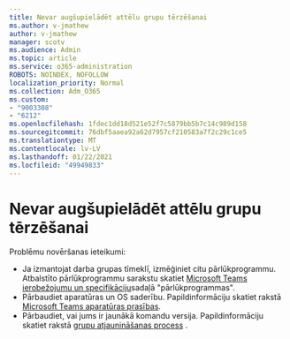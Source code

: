 ```yaml
---
title: Nevar augšupielādēt attēlu grupu tērzēšanai
ms.author: v-jmathew
author: v-jmathew
manager: scotv
ms.audience: Admin
ms.topic: article
ms.service: o365-administration
ROBOTS: NOINDEX, NOFOLLOW
localization_priority: Normal
ms.collection: Adm_O365
ms.custom:
- "9003308"
- "6212"
ms.openlocfilehash: 1fdec1dd18d521e52f7c5879bb5b7c14c989d158
ms.sourcegitcommit: 76dbf5aaea92a62d7957cf210583a7f2c29c1ce5
ms.translationtype: MT
ms.contentlocale: lv-LV
ms.lasthandoff: 01/22/2021
ms.locfileid: "49949833"
---
```

# <a name="cant-upload-an-image-to-a-teams-chat"></a>Nevar augšupielādēt attēlu grupu tērzēšanai

Problēmu novēršanas ieteikumi:

- Ja izmantojat darba grupas tīmeklī, izmēģiniet citu pārlūkprogrammu. Atbalstīto pārlūkprogrammu sarakstu skatiet [Microsoft Teams ierobežojumu un specifikāciju](https://docs.microsoft.com/microsoftteams/limits-specifications-teams)sadaļā "pārlūkprogrammas".
- Pārbaudiet aparatūras un OS saderību. Papildinformāciju skatiet rakstā [Microsoft Teams aparatūras prasības](https://docs.microsoft.com/microsoftteams/hardware-requirements-for-the-teams-app).
- Pārbaudiet, vai jums ir jaunākā komandu versija. Papildinformāciju skatiet rakstā [grupu atjaunināšanas process](https://docs.microsoft.com/microsoftteams/teams-client-update) .
